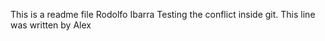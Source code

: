 This is a readme file
Rodolfo Ibarra
Testing the conflict inside git. This line was written by Alex
